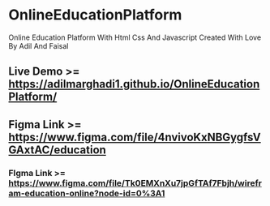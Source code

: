# OnlineEducationPlatform
Online Education Platform With Html Css And Javascript
Created With Love By Adil And Faisal
## Live Demo >= https://adilmarghadi1.github.io/OnlineEducationPlatform/
## Figma Link >= https://www.figma.com/file/4nvivoKxNBGygfsVGAxtAC/education
### FIgma Link >= https://www.figma.com/file/Tk0EMXnXu7jpGfTAf7Fbjh/wirefram-education-online?node-id=0%3A1
